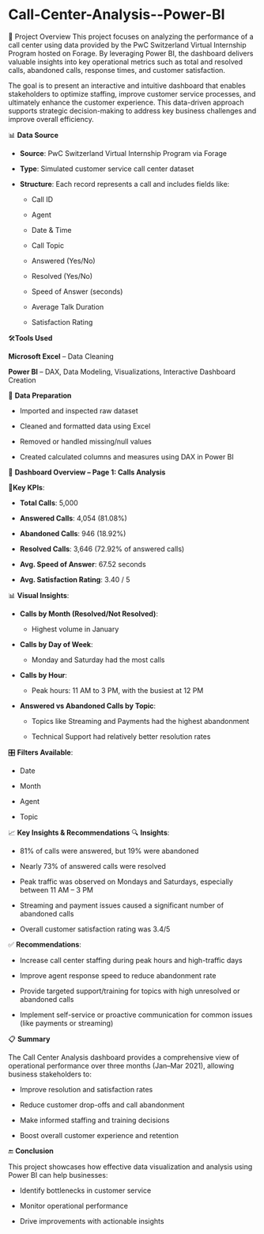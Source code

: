 # Call-Center-Analysis--Power-BI

💠 Project Overview
This project focuses on analyzing the performance of a call center using data provided by the PwC Switzerland Virtual Internship Program hosted on Forage. By leveraging Power BI, the dashboard delivers valuable insights into key operational metrics such as total and resolved calls, abandoned calls, response times, and customer satisfaction.

The goal is to present an interactive and intuitive dashboard that enables stakeholders to optimize staffing, improve customer service processes, and ultimately enhance the customer experience. This data-driven approach supports strategic decision-making to address key business challenges and improve overall efficiency.

📊 **Data Source**
- **Source**: PwC Switzerland Virtual Internship Program via Forage

- **Type**: Simulated customer service call center dataset
- **Structure**: Each record represents a call and includes fields like:

  - Call ID

  - Agent

  - Date & Time

  - Call Topic

  - Answered (Yes/No)

  - Resolved (Yes/No)

  - Speed of Answer (seconds)

  - Average Talk Duration

  - Satisfaction Rating


🛠️**Tools Used**   

  **Microsoft Excel** – Data Cleaning

  **Power BI** – DAX, Data Modeling, Visualizations, Interactive Dashboard Creation

🧹 **Data Preparation**  

- Imported and inspected raw dataset

- Cleaned and formatted data using Excel

- Removed or handled missing/null values

- Created calculated columns and measures using DAX in Power BI

📑 **Dashboard Overview – Page 1: Calls Analysis**  

📌**Key KPIs**:  
- **Total Calls**: 5,000

- **Answered Calls**: 4,054 (81.08%)

- **Abandoned Calls**: 946 (18.92%)

- **Resolved Calls**: 3,646 (72.92% of answered calls)

- **Avg. Speed of Answer**: 67.52 seconds

- **Avg. Satisfaction Rating**: 3.40 / 5

📊 **Visual Insights**:  

- **Calls by Month (Resolved/Not Resolved)**:

   - Highest volume in January

- **Calls by Day of Week**:

  - Monday and Saturday had the most calls

- **Calls by Hour**:

  - Peak hours: 11 AM to 3 PM, with the busiest at 12 PM

- **Answered vs Abandoned Calls by Topic**:

   - Topics like Streaming and Payments had the highest abandonment

   - Technical Support had relatively better resolution rates

🎛️ **Filters Available**:  

- Date

- Month

- Agent

- Topic

📈 **Key Insights & Recommendations**
🔍 **Insights**:  
  - 81% of calls were answered, but 19% were abandoned

  - Nearly 73% of answered calls were resolved

  - Peak traffic was observed on Mondays and Saturdays, especially between 11 AM – 3 PM

  - Streaming and payment issues caused a significant number of abandoned calls

  - Overall customer satisfaction rating was 3.4/5

✅ **Recommendations**:  
  - Increase call center staffing during peak hours and high-traffic days

  - Improve agent response speed to reduce abandonment rate

  - Provide targeted support/training for topics with high unresolved or abandoned calls

  - Implement self-service or proactive communication for common issues (like payments or streaming)

📋 **Summary**  

The Call Center Analysis dashboard provides a comprehensive view of operational performance over three months (Jan–Mar 2021), allowing business stakeholders to:

  - Improve resolution and satisfaction rates

  - Reduce customer drop-offs and call abandonment

  - Make informed staffing and training decisions

  - Boost overall customer experience and retention

🔚 **Conclusion**  

This project showcases how effective data visualization and analysis using Power BI can help businesses:

  - Identify bottlenecks in customer service

  - Monitor operational performance

  - Drive improvements with actionable insights

















